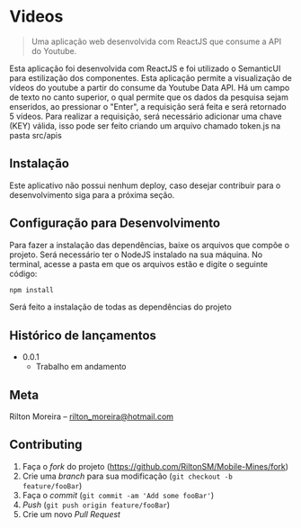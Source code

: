 # Videos
> Uma aplicação web desenvolvida com ReactJS que consume a API do Youtube.

Esta aplicação foi desenvolvida com ReactJS e foi utilizado o SemanticUI para estilização dos componentes. Esta aplicação permite a visualização de vídeos do youtube a partir do consume da Youtube Data API. Há um campo de texto no canto superior, o qual permite que os dados da pesquisa sejam enseridos, ao pressionar o "Enter", a requisição será feita e será retornado 5 vídeos. Para realizar a requisição, será necessário adicionar uma chave (KEY) válida, isso pode ser feito criando um arquivo chamado token.js na pasta src/apis


## Instalação

Este aplicativo não possui nenhum deploy, caso desejar contribuir para o desenvolvimento siga para a próxima seção.

## Configuração para Desenvolvimento

Para fazer a instalação das dependências, baixe os arquivos que compõe o projeto. Será necessário ter o NodeJS instalado na sua máquina. No terminal, acesse a pasta em que os arquivos estão e digite o seguinte código:

```sh
npm install
```

Será feito a instalação de todas as dependências do projeto

## Histórico de lançamentos

* 0.0.1
    * Trabalho em andamento

## Meta

Rilton Moreira – rilton_moreira@hotmail.com


## Contributing

1. Faça o _fork_ do projeto (<https://github.com/RiltonSM/Mobile-Mines/fork>)
2. Crie uma _branch_ para sua modificação (`git checkout -b feature/fooBar`)
3. Faça o _commit_ (`git commit -am 'Add some fooBar'`)
4. _Push_ (`git push origin feature/fooBar`)
5. Crie um novo _Pull Request_

[npm-image]: https://img.shields.io/npm/v/datadog-metrics.svg?style=flat-square
[npm-url]: https://npmjs.org/package/datadog-metrics
[npm-downloads]: https://img.shields.io/npm/dm/datadog-metrics.svg?style=flat-square
[travis-image]: https://img.shields.io/travis/dbader/node-datadog-metrics/master.svg?style=flat-square
[travis-url]: https://travis-ci.org/dbader/node-datadog-metrics
[wiki]: https://github.com/seunome/seuprojeto/wiki

